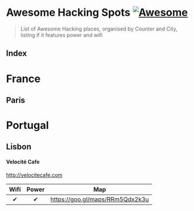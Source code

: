 Awesome Hacking Spots [![Awesome](https://cdn.rawgit.com/sindresorhus/awesome/d7305f38d29fed78fa85652e3a63e154dd8e8829/media/badge.svg)](https://github.com/sindresorhus/awesome)
===============================

> List of Awesome Hacking places, organised by Counter and City, listing if it features power and wifi

## Index

# France

## Paris


# Portugal

## Lisbon

#### Velocité Cafe

http://velocitecafe.com

Wifi | Power | Map 
:--: | :---: | :-----------------------------:
✔    | ✔     | https://goo.gl/maps/RRm5Qdx2k3u
